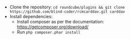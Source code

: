   - Clone the repository:
    `cd roundcube/plugins && git clone https://github.com/blind-coder/rcmcarddav.git carddav`
  - Install dependencies:
    - Install composer as per the documentation: https://getcomposer.org/download/
    - Run `php composer.phar install`
